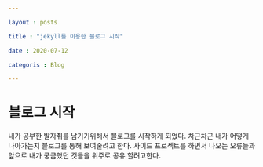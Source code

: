 ```yaml
---

layout : posts

title : "jekyll를 이용한 블로그 시작" 

date : 2020-07-12

categoris : Blog

--- 
```


<h1> 블로그 시작 </h1>
내가 공부한 발자취를 남기기위해서 블로그를 시작하게 되었다.  
차근차근 내가 어떻게 나아가는지 블로그를 통해 보여줄려고 한다.  
사이드 프로젝트를 하면서 나오는 오류들과 앞으로 내가 궁금했던 것들을 위주로 공유 할려고한다.  

